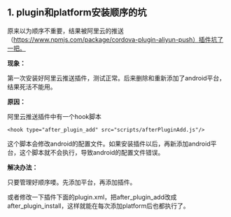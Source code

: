 ## 1. plugin和platform安装顺序的坑
原来以为顺序不重要，结果被阿里云的推送（https://www.npmjs.com/package/cordova-plugin-aliyun-push）插件坑了一把。

**现象：**

第一次安装好阿里云推送插件，测试正常。后来删除和重新添加了android平台，结果死活不能用。

**原因：**

阿里云推送插件中有一个hook脚本

    <hook type="after_plugin_add" src="scripts/afterPluginAdd.js"/>
    
这个脚本会修改android的配置文件。如果安装插件以后，再新添加android平台，这个脚本就不会执行，导致android的配置文件错误。

**解决办法：**

只要管理好顺序喽。先添加平台，再添加插件。

或者修改一下插件下面的plugin.xml，把after_plugin_add改成after_plugin_install，这样就能在每次添加platform后也都执行了。